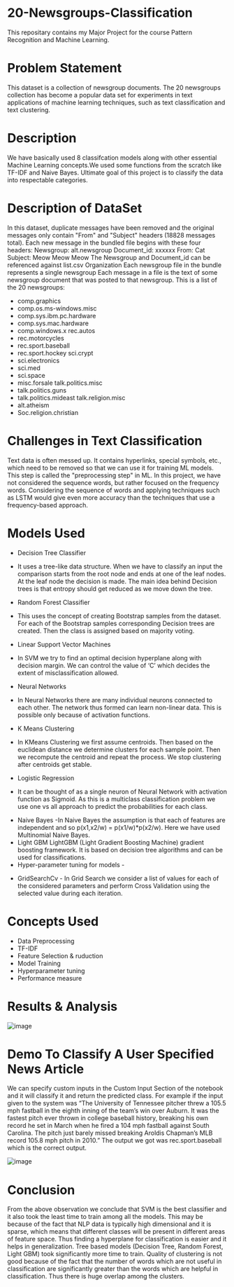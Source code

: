 # 20-Newsgroups-Classification
This repositary contains my Major Project for the course Pattern Recognition and Machine Learning. 
# Problem Statement
This dataset is a collection of newsgroup documents. The 20 newsgroups collection has become a popular
data set for experiments in text applications of machine learning techniques, such as text classification
and text clustering.
# Description
We have basically used 8 classifcation models along with other essential Machine Learning  concepts.We used some functions from the scratch like TF-IDF and Naive Bayes. Ultimate goal of this project is to classify the data into respectable categories. 

# Description of DataSet
In this dataset, duplicate messages have been removed and the original messages only contain "From" and
"Subject" headers (18828 messages total).
Each new message in the bundled file begins with these four headers:
Newsgroup: alt.newsgroup
Document_id: xxxxxx
From: Cat
Subject: Meow Meow Meow
The Newsgroup and Document_id can be referenced against list.csv
Organization
Each newsgroup file in the bundle represents a single newsgroup
Each message in a file is the text of some newsgroup document that was posted to that newsgroup.
This is a list of the 20 newsgroups:
- comp.graphics
- comp.os.ms-windows.misc
- comp.sys.ibm.pc.hardware
- comp.sys.mac.hardware
- comp.windows.x rec.autos
- rec.motorcycles
- rec.sport.baseball
- rec.sport.hockey sci.crypt
- sci.electronics
- sci.med
- sci.space
- misc.forsale talk.politics.misc
- talk.politics.guns
- talk.politics.mideast talk.religion.misc
- alt.atheism
- Soc.religion.christian
# Challenges in Text Classification
Text data is often messed up. It contains hyperlinks, special symbols, etc., which need to be removed so
that we can use it for training ML models. This step is called the "preprocessing step" in ML. In this
project, we have not considered the sequence words, but rather focused on the frequency words.
Considering the sequence of words and applying techniques such as LSTM would give even more
accuracy than the techniques that use a frequency-based approach.
# Models Used
* Decision Tree Classifier
- It uses a tree-like data structure. When we have to classify an input the comparison starts from the root node and ends at one of the leaf nodes. At the leaf node the decision is made. The main idea behind Decision trees is that entropy should get reduced as we move down the tree.
* Random Forest Classifier
- This uses the concept of creating Bootstrap samples from the dataset. For each of the Bootstrap samples corresponding Decision trees are created. Then the class is assigned based on majority voting.
* Linear Support Vector Machines
- In SVM we try to find an optimal decision hyperplane along with decision margin. We can control the value of ‘C’ which decides the extent of misclassification allowed.
* Neural Networks
- In Neural Networks there are many individual neurons connected to each other. The network thus formed can learn non-linear data. This is possible only because of activation functions.
* K Means Clustering
- In KMeans Clustering we first assume centroids. Then based on the euclidean distance we determine clusters for each sample point. Then we recompute the centroid and repeat the process. We stop clustering after centroids get stable.
* Logistic Regression
- It can be thought of as a single neuron of Neural Network with activation function as Sigmoid. As this is a multiclass classification problem we use one vs all approach to predict the probabilities for each class.
* Naive Bayes
-In Naive Bayes the assumption is that each of features are independent and so p(x1,x2/w) = p(x1/w)*p(x2/w). Here we have used Multinomial Naive Bayes.
* Light GBM
LightGBM (Light Gradient Boosting Machine) gradient boosting framework. It is based on decision tree algorithms and can be used for classifications.
* Hyper-parameter tuning for models -
- GridSearchCv - In Grid Search we consider a list of values for each of the considered parameters and perform Cross Validation using the selected value during each iteration. 
# Concepts Used
* Data Preprocessing
* TF-IDF
* Feature Selection & ruduction
* Model Training
* Hyperparameter tuning
* Performance measure

# Results & Analysis
![image](https://user-images.githubusercontent.com/103515662/173074729-4f6ac22d-353b-4c5f-a2ae-84f4c6f3f0d5.png)

# Demo To Classify A User Specified News Article
We can specify custom inputs in the Custom Input Section of the notebook and it will classify it and
return the predicted class.
For example if the input given to the system was “The University of Tennessee pitcher threw a 105.5 mph
fastball in the eighth inning of the team’s win over Auburn. It was the fastest pitch ever thrown in college
baseball history, breaking his own record he set in March when he fired a 104 mph fastball against South
Carolina. The pitch just barely missed breaking Aroldis Chapman’s MLB record 105.8 mph pitch in
2010.” The output we got was rec.sport.baseball which is the correct output.

![image](https://user-images.githubusercontent.com/103515662/173075471-c9cee23c-783a-400b-8a6f-72de0ab3b5bf.png)

# Conclusion
From the above observation we conclude that SVM is the best classifier and it also took the least time to
train among all the models. This may be because of the fact that NLP data is typically high dimensional
and it is sparse, which means that different classes will be present in different areas of feature space. Thus
finding a hyperplane for classification is easier and it helps in generalization.
Tree based models (Decision Tree, Random Forest, Light GBM) took significantly more time to train.
Quality of clustering is not good because of the fact that the number of words which are not useful in
classification are significantly greater than the words which are helpful in classification. Thus there is
huge overlap among the clusters.








